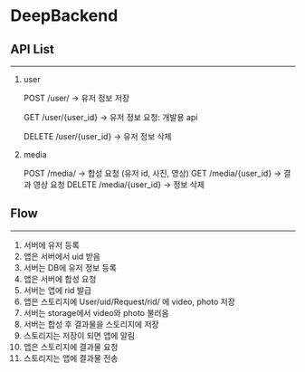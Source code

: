 # DeepBackend
## API List
---
1. user

    POST    /user/              -> 유저 정보 저장

    GET     /user/{user_id}     -> 유저 정보 요청: 개발용 api
    
    DELETE  /user/{user_id}     -> 유저 정보 삭제

2. media

    POST    /media/             -> 합성 요청 (유저 id, 사진, 영상)
    GET     /media/{user_id}    -> 결과 영상 요청
    DELETE  /media/{user_id}    -> 정보 삭제

## Flow
---
1. 서버에 유저 등록
2. 앱은 서버에서 uid 받음
3. 서버는 DB에 유저 정보 등록
4. 앱은 서버에 합성 요청
5. 서버는 앱에 rid 발급
6. 앱은 스토리지에 User/uid/Request/rid/ 에 video, photo 저장
7. 서버는 storage에서 video와 photo 불러옴
8. 서버는 합성 후 결과물을 스토리지에 저장
9. 스토리지는 저장이 되면 앱에 알림
10. 앱은 스토리지에 결과물 요청
11. 스토리지는 앱에 결과물 전송

